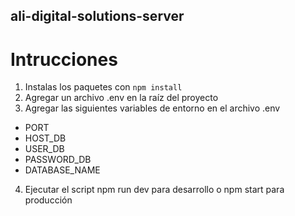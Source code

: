 ## ali-digital-solutions-server

# Intrucciones

1. Instalas los paquetes con <code>npm install</code>
2. Agregar un archivo .env en la raíz del proyecto
3. Agregar las siguientes variables de entorno en el archivo .env
- PORT
- HOST_DB
- USER_DB
- PASSWORD_DB
- DATABASE_NAME
4. Ejecutar el script npm run dev para desarrollo o npm start para producción
